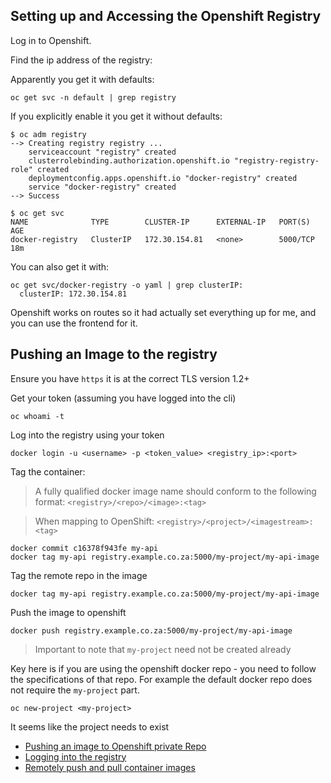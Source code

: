 ## Setting up and Accessing the Openshift Registry

Log in to Openshift.

Find the ip address of the registry:

Apparently you get it with defaults:

    oc get svc -n default | grep registry

If you explicitly enable it you get it without defaults:

    $ oc adm registry
    --> Creating registry registry ...
        serviceaccount "registry" created
        clusterrolebinding.authorization.openshift.io "registry-registry-role" created
        deploymentconfig.apps.openshift.io "docker-registry" created
        service "docker-registry" created
    --> Success

    $ oc get svc
    NAME              TYPE        CLUSTER-IP      EXTERNAL-IP   PORT(S)    AGE
    docker-registry   ClusterIP   172.30.154.81   <none>        5000/TCP   18m

You can also get it with:

    oc get svc/docker-registry -o yaml | grep clusterIP:
      clusterIP: 172.30.154.81

Openshift works on routes so it had actually set everything up for me, and you can use the frontend for it.

## Pushing an Image to the registry

Ensure you have `https` it is at the correct TLS version 1.2+

Get your token (assuming you have logged into the cli)

    oc whoami -t

Log into the registry using your token

    docker login -u <username> -p <token_value> <registry_ip>:<port>

Tag the container:

> A fully qualified docker image name should conform to the following format: `<registry>/<repo>/<image>:<tag>`

> When mapping to OpenShift: `<registry>/<project>/<imagestream>:<tag>`

    docker commit c16378f943fe my-api
    docker tag my-api registry.example.co.za:5000/my-project/my-api-image

Tag the remote repo in the image

    docker tag my-api registry.example.co.za:5000/my-project/my-api-image

Push the image to openshift

    docker push registry.example.co.za:5000/my-project/my-api-image

> Important to note that `my-project` need not be created already

Key here is if you are using the openshift docker repo - you need to follow the specifications of that repo.
For example the default docker repo does not require the `my-project` part.

    oc new-project <my-project>

It seems like the project needs to exist


* [Pushing an image to Openshift private Repo](https://github.com/debianmaster/Notes/wiki/How-to-push-docker-images-to-openshift-internal-registry-and-create-application-from-it.)
* [Logging into the registry](https://docs.okd.io/latest/minishift/openshift/openshift-docker-registry.html#login-to-registry)
* [Remotely push and pull container images](https://blog.openshift.com/remotely-push-pull-container-images-openshift/)

